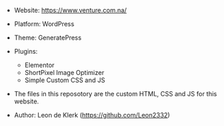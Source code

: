 - Website: https://www.venture.com.na/
- Platform: WordPress
- Theme: GeneratePress
- Plugins:
    - Elementor
    - ShortPixel Image Optimizer
    - Simple Custom CSS and JS

- The files in this reposotory are the custom HTML, CSS and JS for this website.
- Author: Leon de Klerk (https://github.com/Leon2332)
